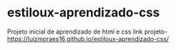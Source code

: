 # estiloux-aprendizado-css
Projeto inicial de aprendizado de html e css
link projeto-https://luizmoraes16.github.io/estiloux-aprendizado-css/
